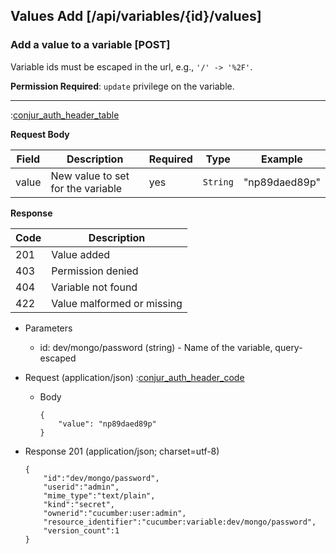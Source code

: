 ## Values Add [/api/variables/{id}/values]

### Add a value to a variable [POST]

Variable ids must be escaped in the url, e.g., `'/' -> '%2F'`.

**Permission Required**: `update` privilege on the variable.

---

:[conjur_auth_header_table](partials/conjur_auth_header_table.md)

**Request Body**

|Field|Description|Required|Type|Example|
|-----|-----------|----|--------|-------|
|value|New value to set for the variable|yes|`String`|"np89daed89p"|

**Response**

|Code|Description|
|----|-----------|
|201|Value added|
|403|Permission denied|
|404|Variable not found|
|422|Value malformed or missing|

+ Parameters
    + id: dev/mongo/password (string) - Name of the variable, query-escaped

+ Request (application/json)
    :[conjur_auth_header_code](partials/conjur_auth_header_code.md)

    + Body

        ```
        {
            "value": "np89daed89p"
        }
        ```

+ Response 201 (application/json; charset=utf-8)

    ```
    {
        "id":"dev/mongo/password",
        "userid":"admin",
        "mime_type":"text/plain",
        "kind":"secret",
        "ownerid":"cucumber:user:admin",
        "resource_identifier":"cucumber:variable:dev/mongo/password",
        "version_count":1
    }
    ```
